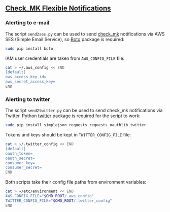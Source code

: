 [Check_MK Flexible Notifications](http://mathias-kettner.com/checkmk_flexible_notifications.html)
-------------------------------------------------------------------------------------------------

### Alerting to e-mail

The script ```send2ses.py``` can be used to send [check_mk](http://mathias-kettner.com/check_mk.html) notifications via AWS SES (Simple Email Service), so [Boto](https://github.com/boto/boto) package is required:

```bash
sudo pip install boto
```

IAM user credentials are taken from ```AWS_CONFIG_FILE``` file:

```bash
cat > ~/.aws_config << END
[default]
aws_access_key_id=
aws_secret_access_key=
END
```

### Alerting to twitter

The script ```send2twitter.py``` can be used to send check_mk notifications via Twitter. Python [twitter](https://github.com/sixohsix/twitter) package is required for the script to work:

```bash
sudo pip install simplejson requests requests_oauthlib twitter
```

Tokens and keys should be kept in ```TWITTER_CONFIG_FILE``` file:

```bash
cat > ~/.twitter_config << END
[default]
oauth_token=
oauth_secret=
consumer_key=
consumer_secret=
END
```

Both scripts take their config file paths from environment variables:

```bash
cat > ~/etc/environment << END
AWS_CONFIG_FILE="$OMD_ROOT/.aws_config"
TWITTER_CONFIG_FILE="$OMD_ROOT/.twitter_config"
END
```
